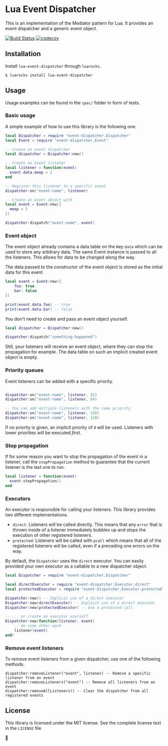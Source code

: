 # Lua Event Dispatcher

This is an implementation of the Mediator pattern for Lua. It provides
an event dispatcher and a generic event object.

[![Build Status](https://travis-ci.com/sheeep/lua-event-dispatcher.svg?branch=master)](https://travis-ci.com/sheeep/lua-event-dispatcher)
[![codecov](https://codecov.io/gh/sheeep/lua-event-dispatcher/branch/master/graph/badge.svg)](https://codecov.io/gh/sheeep/lua-event-dispatcher)

## Installation

Install `lua-event-dispatcher` through `luarocks`.

```
$ luarocks install lua-event-dispatcher
```

## Usage

Usage examples can be found in the `spec/` folder in form of tests.

### Basic usage

A simple example of how to use this library is the following one.

```lua
local Dispatcher = require "event-dispatcher.Dispatcher"
local Event = require "event-dispatcher.Event"

-- Create an event dispatcher
local dispatcher = Dispatcher:new()

-- Create an event listener
local listener = function(event)
  event.data.meep = 2
end

-- Register this listener to a specific event
dispatcher:on("event-name", listener)

-- Create an event object with
local event = Event:new({
  meep = 1
})

dispatcher:dispatch("event-name", event)
```

### Event object

The event object already contains a data table on the key `data` which
can be used to store any arbitrary data. The same Event instance is passed
to all the listeners. This allows for data to be changed along the way.

The data passed to the constructor of the event object is stored as the
initial data for this event.

```lua
local event = Event:new({
    foo: true
    bar: false
})

print(event.data.foo) -- true
print(event.data.bar) -- false
```

You don't need to create and pass an event object yourself.

```lua
local dispatcher = Dispatcher:new()

dispatcher:dispatch("something-happened")
```

Still, your listeners will receive an event object, where they can stop
the propagation for example. The data table on such an implicit created
event object is empty.

### Priority queues

Event listeners can be added with a specific priority.

```lua

dispatcher:on("event-name", listener, 32)
dispatcher:on("event-name", listener, 64)

-- You can add multiple listeners with the same priority
dispatcher:on("event-name", listener, 128)
dispatcher:on("event-name", listener, 128)
```

If no priority is given, an implicit priority of `0` will be used.
Listeners with lower priorities will be executed *first*.

### Stop propagation

If for some reason you want to stop the propagation of the event
in a listener, call the `stopPropagation` method to guarantee
that the current listener is the last one to run.

```lua
local listener = function(event)
  event:stopPropagation()
end
```

### Executors

An executor is responsible for calling your listeners. This library provides two
different implementations.

* `direct`: Listeners will be called directly. This means that any `error`
that is thrown inside of a listener immediately bubbles up and stops the
execution of other registered listeners.
* `protected`: Listeners will be called with `pcall` which means that all of
the registered listeners will be called, even if a preceding one errors on the way.

By default, the `Dispatcher` uses the `direct` executor. You can easily provided
your own executor as a callable to a new dispatcher object.

```lua
local Dispatcher = require "event-dispatcher.Dispatcher"

local directExecutor = require "event-dispatcher.Executor.direct"
local protectedExecutor = require "event-dispatcher.Executor.protected"

Dispatcher:new() -- Implicit use of a direct executor
Dispatcher:new(directExecutor) -- Explicit use of a direct executor
Dispatcher:new(protectedExecutor) -- Use a protected call

-- ... or create an executor yourself
Dispatcher:new(function(listener, event)
    -- do some other work
    listener(event)
end)
```

### Remove event listeners

To remove event listeners from a given dispatcher, use one of the following
methods.

```
dispatcher:removeListener("event", listener) -- Remove a specific listener from an event
dispatcher:removeListeners("event") -- Remove all listeners from an event
dispatcher:removeAllListeners() -- Clear the dispatcher from all registered events
```

## License
This library is licensed under the MIT license.
See the complete license text in the `LICENSE` file

🌱
